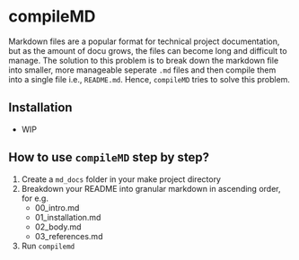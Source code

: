 # compileMD

Markdown files are a popular format for technical project documentation, but as the amount of docu grows, the files can become long and difficult to manage. The solution to this problem is to break down the markdown file into smaller, more manageable seperate `.md` files and then compile them into a single file i.e., `README.md`. Hence, `compileMD` tries to solve this problem.

## Installation
- WIP

## How to use `compileMD` step by step?
1. Create a `md_docs` folder in your make project directory
2. Breakdown your README into granular markdown in ascending order, for e.g.
    - 00_intro.md
    - 01_installation.md
    - 02_body.md
    - 03_references.md
3. Run `compilemd`


  